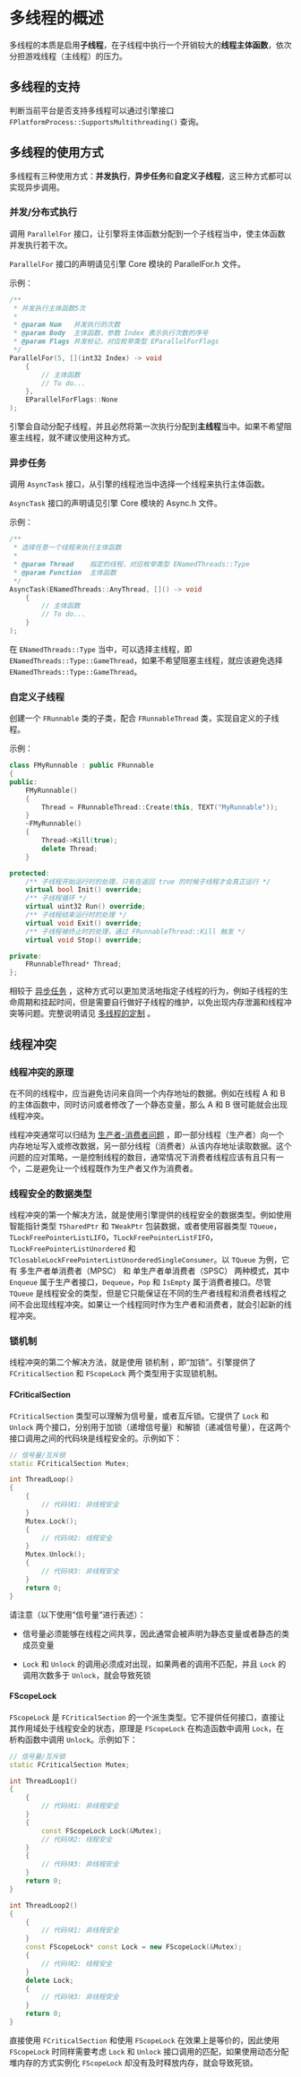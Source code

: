 # 多线程的概述

多线程的本质是启用**子线程**，在子线程中执行一个开销较大的**线程主体函数**，依次分担游戏线程（主线程）的压力。


## 多线程的支持

判断当前平台是否支持多线程可以通过引擎接口 `FPlatformProcess::SupportsMultithreading()` 查询。


## 多线程的使用方式

多线程有三种使用方式：**并发执行**，**异步任务**和**自定义子线程**，这三种方式都可以实现异步调用。

### 并发/分布式执行

调用 `ParallelFor` 接口，让引擎将主体函数分配到一个子线程当中，使主体函数并发执行若干次。

`ParallelFor` 接口的声明请见引擎 Core 模块的 ParallelFor.h 文件。

示例：

```c++
/**
 * 并发执行主体函数5次
 *
 * @param Num   并发执行的次数
 * @param Body  主体函数，参数 Index 表示执行次数的序号
 * @param Flags 并发标记，对应枚举类型 EParallelForFlags
 */
ParallelFor(5, [](int32 Index) -> void
    {
        // 主体函数
        // To do...
    },
    EParallelForFlags::None
);
```

引擎会自动分配子线程，并且必然将第一次执行分配到**主线程**当中。如果不希望阻塞主线程，就不建议使用这种方式。

### 异步任务

调用 `AsyncTask` 接口，从引擎的线程池当中选择一个线程来执行主体函数。

`AsyncTask` 接口的声明请见引擎 Core 模块的 Async.h 文件。

示例：

```c++
/**
 * 选择任意一个线程来执行主体函数
 *
 * @param Thread    指定的线程，对应枚举类型 ENamedThreads::Type
 * @param Function  主体函数
 */
AsyncTask(ENamedThreads::AnyThread, []() -> void
    {
        // 主体函数
        // To do...
    }
);
```

在 `ENamedThreads::Type` 当中，可以选择主线程，即 `ENamedThreads::Type::GameThread`，如果不希望阻塞主线程，就应该避免选择 `ENamedThreads::Type::GameThread`。

### 自定义子线程

创建一个 `FRunnable` 类的子类，配合 `FRunnableThread` 类，实现自定义的子线程。

示例：

```c++
class FMyRunnable : public FRunnable
{
public:
    FMyRunnable()
    {
        Thread = FRunnableThread::Create(this, TEXT("MyRunnable"));
    }
    ~FMyRunnable()
    {
        Thread->Kill(true);
        delete Thread;
    }

protected:
    /** 子线程开始运行时的处理，只有在返回 true 的时候子线程才会真正运行 */
    virtual bool Init() override;
    /** 子线程循环 */
    virtual uint32 Run() override;
    /** 子线程结束运行时的处理 */
    virtual void Exit() override;
    /** 子线程被终止时的处理，通过 FRunnableThread::Kill 触发 */
    virtual void Stop() override;

private:
    FRunnableThread* Thread;
};
```

相较于 [异步任务](#异步任务) ，这种方式可以更加灵活地指定子线程的行为，例如子线程的生命周期和挂起时间，但是需要自行做好子线程的维护，以免出现内存泄漏和线程冲突等问题。完整说明请见 [多线程的定制](unreal_engine/thread_runnable.md) 。


## 线程冲突

### 线程冲突的原理

在不同的线程中，应当避免访问来自同一个内存地址的数据。例如在线程 A 和 B 的主体函数中，同时访问或者修改了一个静态变量，那么 A 和 B 很可能就会出现线程冲突。

线程冲突通常可以归结为 [生产者-消费者问题](https://en.wikipedia.org/wiki/Producer–consumer_problem) ，即一部分线程（生产者）向一个内存地址写入或修改数据，另一部分线程（消费者）从该内存地址读取数据。这个问题的应对策略，一是控制线程的数目，通常情况下消费者线程应该有且只有一个，二是避免让一个线程既作为生产者又作为消费者。

### 线程安全的数据类型

线程冲突的第一个解决方法，就是使用引擎提供的线程安全的数据类型。例如使用智能指针类型 `TSharedPtr` 和 `TWeakPtr` 包装数据，或者使用容器类型 `TQueue`，`TLockFreePointerListLIFO`，`TLockFreePointerListFIFO`，`TLockFreePointerListUnordered` 和 `TClosableLockFreePointerListUnorderedSingleConsumer`。以 `TQueue` 为例，它有 多生产者单消费者（MPSC） 和 单生产者单消费者（SPSC） 两种模式，其中 `Enqueue` 属于生产者接口，`Dequeue`，`Pop` 和 `IsEmpty` 属于消费者接口。尽管 `TQueue` 是线程安全的类型，但是它只能保证在不同的生产者线程和消费者线程之间不会出现线程冲突。如果让一个线程同时作为生产者和消费者，就会引起新的线程冲突。

### 锁机制

线程冲突的第二个解决方法，就是使用 锁机制 ，即“加锁”。引擎提供了 `FCriticalSection` 和 `FScopeLock` 两个类型用于实现锁机制。

#### FCriticalSection

`FCriticalSection` 类型可以理解为信号量，或者互斥锁。它提供了 `Lock` 和 `Unlock` 两个接口，分别用于加锁（递增信号量）和解锁（递减信号量），在这两个接口调用之间的代码块是线程安全的。示例如下：

```c++
// 信号量/互斥锁
static FCriticalSection Mutex;

int ThreadLoop()
{
    {
        // 代码块1: 非线程安全
    }
    Mutex.Lock();
    {
        // 代码块2: 线程安全
    }
    Mutex.Unlock();
    {
        // 代码块3: 非线程安全
    }
    return 0;
}
```

请注意（以下使用“信号量”进行表述）：

+ 信号量必须能够在线程之间共享，因此通常会被声明为静态变量或者静态的类成员变量

+ `Lock` 和 `Unlock` 的调用必须成对出现，如果两者的调用不匹配，并且 `Lock` 的调用次数多于 `Unlock`，就会导致死锁

#### FScopeLock

`FScopeLock` 是 `FCriticalSection` 的一个派生类型。它不提供任何接口，直接让其作用域处于线程安全的状态，原理是 `FScopeLock` 在构造函数中调用 `Lock`，在析构函数中调用 `Unlock`。示例如下：

```c++
// 信号量/互斥锁
static FCriticalSection Mutex;

int ThreadLoop1()
{
    {
        // 代码块1: 非线程安全
    }
    {
        const FScopeLock Lock(&Mutex);
        // 代码块2: 线程安全
    }
    {
        // 代码块3: 非线程安全
    }
    return 0;
}

int ThreadLoop2()
{
    {
        // 代码块1: 非线程安全
    }
    const FScopeLock* const Lock = new FScopeLock(&Mutex);
    {
        // 代码块2: 线程安全
    }
    delete Lock;
    {
        // 代码块3: 非线程安全
    }
    return 0;
}
```

直接使用 `FCriticalSection` 和使用 `FScopeLock` 在效果上是等价的，因此使用 `FScopeLock` 时同样需要考虑 `Lock` 和 `Unlock` 接口调用的匹配，如果使用动态分配堆内存的方式实例化 `FScopeLock` 却没有及时释放内存，就会导致死锁。
